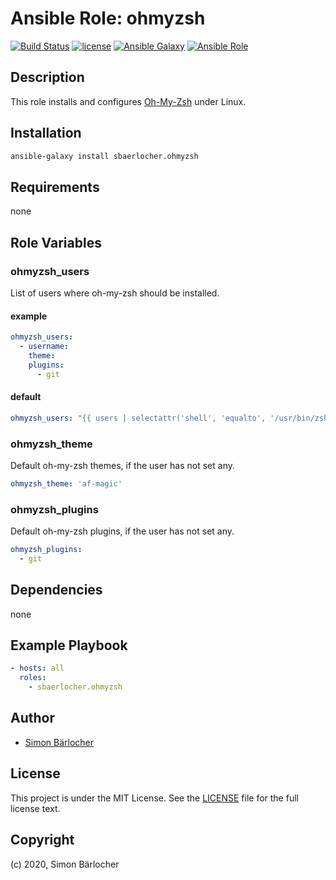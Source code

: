 # Ansible Role: ohmyzsh

[![Build Status](https://img.shields.io/travis/sbaerlocher/ansible.ohmyzsh.svg?branch=master&style=popout-square)](https://travis-ci.org/sbaerlocher/ansible.ohmyzsh) [![license](https://img.shields.io/github/license/mashape/apistatus.svg?style=popout-square)](https://sbaerlo.ch/licence) [![Ansible Galaxy](https://img.shields.io/badge/ansible--galaxy-ohmyzsh-blue.svg?style=popout-square)](https://galaxy.ansible.com/sbaerlocher/ohmyzsh) [![Ansible Role](https://img.shields.io/ansible/role/d/43225.svg?style=popout-square)](https://galaxy.ansible.com/sbaerlocher/ohmyzsh)

## Description

This role installs and configures [Oh-My-Zsh](http://ohmyz.sh/) under Linux.

## Installation

```bash
ansible-galaxy install sbaerlocher.ohmyzsh
```

## Requirements

none

## Role Variables

### ohmyzsh_users

List of users where oh-my-zsh should be installed.

#### example

```yml
ohmyzsh_users:
  - username:
    theme:
    plugins:
      - git
```

#### default

```yml
ohmyzsh_users: "{{ users | selectattr('shell', 'equalto', '/usr/bin/zsh' ) | list }}"
```

### ohmyzsh_theme

Default oh-my-zsh themes, if the user has not set any.

```yml
ohmyzsh_theme: 'af-magic'
```

### ohmyzsh_plugins

Default oh-my-zsh plugins, if the user has not set any.

```yml
ohmyzsh_plugins:
  - git
```

## Dependencies

none

## Example Playbook

```yml
- hosts: all
  roles:
    - sbaerlocher.ohmyzsh
```

## Author

- [Simon Bärlocher](https://sbaerlocher.ch)

## License

This project is under the MIT License. See the [LICENSE](https://sbaerlo.ch/licence) file for the full license text.

## Copyright

(c) 2020, Simon Bärlocher
